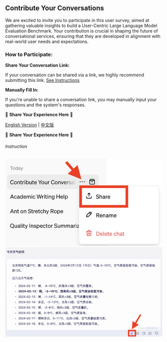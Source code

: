 ## Contribute Your Conversations

We are excited to invite you to participate in this user survey, aimed at gathering valuable insights to build a User-Centric Large Language Model Evaluation Benchmark. Your contribution is crucial in shaping the future of conversational services, ensuring that they are developed in alignment with real-world user needs and expectations.



### How to Participate:

**Share Your Conversation Link:** 

If your conversation can be shared via a link, we highly recommend submitting this link. [See Instructions](#Instruction)

**Manually Fill In:** 

If you're unable to share a conversation link, you may manually input your questions and the system's responses. 

🚧  **Share Your Experience Here**  🚧

[English Version](https://www.wjx.cn/vm/Qc5XIm2.aspx# ) | [中文版](https://www.wjx.cn/vm/YKqvOL9.aspx# )

🚧  **Share Your Experience Here**  🚧



###### Instruction

<center class='half'>
  <img src='./fig/ChatGPT-share.png'>
  <img src='./fig/ERNIE-share.png'>
</center>



